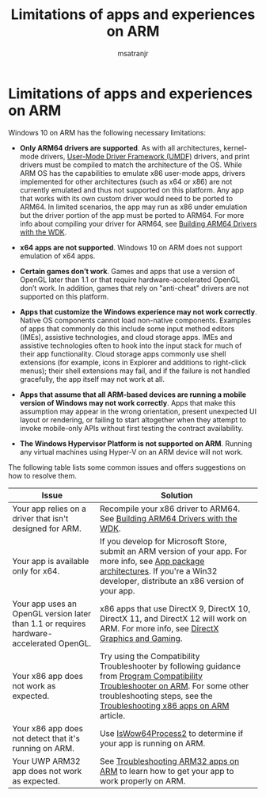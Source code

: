 ﻿---
title: Limitations of apps and experiences on ARM
author: msatranjr
description: Troubleshooting steps for apps that aren't working correctly on ARM.
ms.author: misatran
ms.date: 02/15/2018
ms.topic: article


keywords: windows 10 s, always connected, limitations, windows 10 on ARM
ms.localizationpriority: medium
redirect_url: https://docs.microsoft.com/en-us/windows/uwp/porting/apps-on-arm-troubleshooting-x86
---

# Limitations of apps and experiences on ARM
Windows 10 on ARM has the following necessary limitations:

- **Only ARM64 drivers are supported**. As with all architectures, kernel-mode drivers, [User-Mode Driver Framework (UMDF)](https://docs.microsoft.com/en-us/windows-hardware/drivers/wdf/overview-of-the-umdf) drivers, and print drivers must be compiled to match the architecture of the OS. While ARM OS has the capabilities to emulate x86 user-mode apps, drivers implemented for other architectures (such as x64 or x86) are not currently emulated and thus not supported on this platform. Any app that works with its own custom driver would need to be ported to ARM64. In limited scenarios, the app may run as x86 under emulation but the driver portion of the app must be ported to ARM64. For more info about compiling your driver for ARM64, see [Building ARM64 Drivers with the WDK](https://review.docs.microsoft.com/en-us/windows-hardware/drivers/develop/building-arm64-drivers?branch=rs4-arm64).

- **x64 apps are not supported**. Windows 10 on ARM does not support emulation of x64 apps.

- **Certain games don’t work**. Games and apps that use a version of OpenGL later than 1.1 or that require hardware-accelerated OpenGL don’t work. In addition, games that rely on "anti-cheat" drivers are not supported on this platform.

- **Apps that customize the Windows experience may not work correctly**. Native OS components cannot load non-native components. Examples of apps that commonly do this include some input method editors (IMEs), assistive technologies, and cloud storage apps. IMEs and assistive technologies often to hook into the input stack for much of their app functionality. Cloud storage apps commonly use shell extensions (for example, icons in Explorer and additions to right-click menus); their shell extensions may fail, and if the failure is not handled gracefully, the app itself may not work at all.

- **Apps that assume that all ARM-based devices are running a mobile version of Windows may not work correctly**. Apps that make this assumption may appear in the wrong orientation, present unexpected UI layout or rendering, or failing to start altogether when they attempt to invoke mobile-only APIs without first testing the contract availability.

- **The Windows Hypervisor Platform is not supported on ARM**. Running any virtual machines using Hyper-V on an ARM device will not work.

The following table lists some common issues and offers suggestions on how to resolve them.

|Issue|Solution|
|-----|--------|
| Your app relies on a driver that isn't designed for ARM. | Recompile your x86 driver to ARM64. See [Building ARM64 Drivers with the WDK](https://docs.microsoft.com/en-us/windows-hardware/drivers/develop/building-arm64-drivers). |
| Your app is available only for x64. | If you develop for Microsoft Store, submit an ARM version of your app. For more info, see [App package architectures](../packaging/device-architecture.md). If you're a Win32 developer, distribute an x86 version of your app. |
| Your app uses an OpenGL version later than 1.1 or requires hardware-accelerated OpenGL. | x86 apps that use DirectX 9, DirectX 10, DirectX 11, and DirectX 12 will work on ARM. For more info, see [DirectX Graphics and Gaming](https://msdn.microsoft.com/en-us/library/windows/desktop/ee663274(v=vs.85).aspx). |
| Your x86 app does not work as expected. | Try using the Compatibility Troubleshooter by following guidance from [Program Compatibility Troubleshooter on ARM](apps-on-arm-program-compat-troubleshooter.md). For some other troubleshooting steps, see the [Troubleshooting x86 apps on ARM](apps-on-arm-troubleshooting-x86.md) article. |
| Your x86 app does not detect that it's running on ARM. | Use [IsWow64Process2](https://msdn.microsoft.com/en-us/library/windows/desktop/mt804318(v=vs.85).aspx) to determine if your app is running on ARM. |
| Your UWP ARM32 app does not work as expected. | See [Troubleshooting ARM32 apps on ARM](apps-on-arm-troubleshooting-arm32.md) to learn how to get your app to work properly on ARM. |
